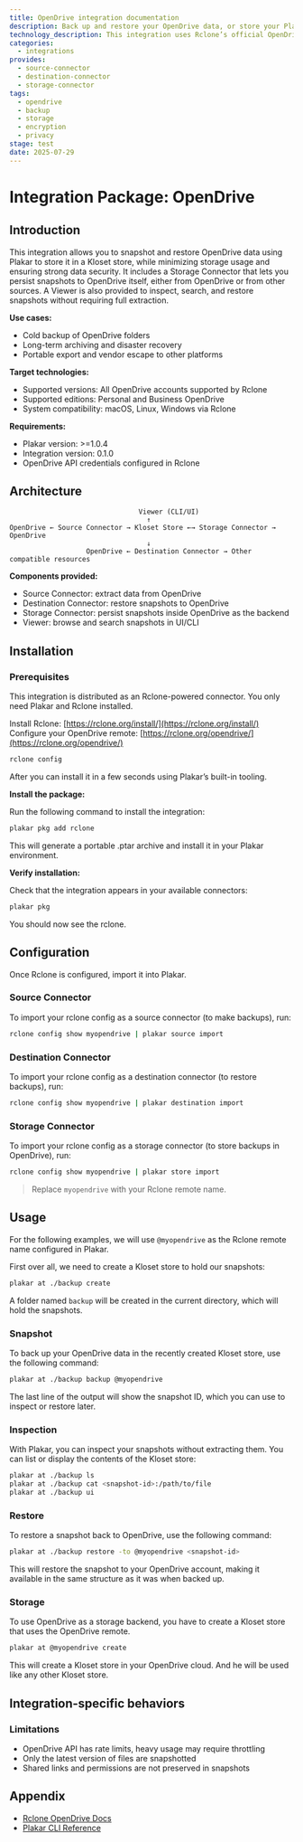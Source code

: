 ```yaml
---
title: OpenDrive integration documentation
description: Back up and restore your OpenDrive data, or store your Plakar backups on OpenDrive, using the Rclone integration.
technology_description: This integration uses Rclone’s official OpenDrive remote to connect Plakar to your OpenDrive account securely and efficiently.
categories:
  - integrations
provides:
  - source-connector
  - destination-connector
  - storage-connector
tags:
  - opendrive
  - backup
  - storage
  - encryption
  - privacy
stage: test
date: 2025-07-29
---
```


# Integration Package: OpenDrive

## Introduction

This integration allows you to snapshot and restore OpenDrive data using Plakar to store it in a Kloset store, while minimizing storage usage and ensuring strong data security.
It includes a Storage Connector that lets you persist snapshots to OpenDrive itself, either from OpenDrive or from other sources.
A Viewer is also provided to inspect, search, and restore snapshots without requiring full extraction.

**Use cases:**

* Cold backup of OpenDrive folders
* Long-term archiving and disaster recovery
* Portable export and vendor escape to other platforms

**Target technologies:**

* Supported versions: All OpenDrive accounts supported by Rclone
* Supported editions: Personal and Business OpenDrive
* System compatibility: macOS, Linux, Windows via Rclone

**Requirements:**

* Plakar version: >=1.0.4
* Integration version: 0.1.0
* OpenDrive API credentials configured in Rclone

## Architecture

```
                                Viewer (CLI/UI)
                                  ↑
OpenDrive ← Source Connector → Kloset Store ←→ Storage Connector → OpenDrive
                                  ↓
                   OpenDrive ← Destination Connector → Other compatible resources
```

**Components provided:**

* Source Connector: extract data from OpenDrive
* Destination Connector: restore snapshots to OpenDrive
* Storage Connector: persist snapshots inside OpenDrive as the backend
* Viewer: browse and search snapshots in UI/CLI

## Installation

### Prerequisites 

This integration is distributed as an Rclone-powered connector.
You only need Plakar and Rclone installed.

Install Rclone: [https://rclone.org/install/](https://rclone.org/install/)
Configure your OpenDrive remote: [https://rclone.org/opendrive/](https://rclone.org/opendrive/)

```bash
rclone config
```

After you can install it in a few seconds using Plakar’s built-in tooling.

**Install the package:**

Run the following command to install the integration:

```bash
plakar pkg add rclone
```

This will generate a portable .ptar archive and install it in your Plakar environment.

**Verify installation:**

Check that the integration appears in your available connectors:

```bash
plakar pkg
```

You should now see the rclone.

## Configuration

Once Rclone is configured, import it into Plakar.

### Source Connector

To import your rclone config as a source connector (to make backups), run:

```bash
rclone config show myopendrive | plakar source import
```

### Destination Connector

To import your rclone config as a destination connector (to restore backups), run:

```bash
rclone config show myopendrive | plakar destination import
```

### Storage Connector

To import your rclone config as a storage connector (to store backups in OpenDrive), run:

```bash
rclone config show myopendrive | plakar store import
```

> Replace `myopendrive` with your Rclone remote name.

## Usage

For the following examples, we will use `@myopendrive` as the Rclone remote name configured in Plakar.

First over all, we need to create a Kloset store to hold our snapshots:

```bash
plakar at ./backup create
```

A folder named `backup` will be created in the current directory, which will hold the snapshots.

### Snapshot

To back up your OpenDrive data in the recently created Kloset store, use the following command:

```bash
plakar at ./backup backup @myopendrive
```

The last line of the output will show the snapshot ID, which you can use to inspect or restore later.

### Inspection

With Plakar, you can inspect your snapshots without extracting them.
You can list or display the contents of the Kloset store:

```bash
plakar at ./backup ls
plakar at ./backup cat <snapshot-id>:/path/to/file
plakar at ./backup ui
```

### Restore

To restore a snapshot back to OpenDrive, use the following command:

```bash
plakar at ./backup restore -to @myopendrive <snapshot-id>
```

This will restore the snapshot to your OpenDrive account, making it available in the same structure as it was when backed up.

### Storage

To use OpenDrive as a storage backend, you have to create a Kloset store that uses the OpenDrive remote.

```bash
plakar at @myopendrive create
```

This will create a Kloset store in your OpenDrive cloud. And he will be used like any other Kloset store.

## Integration-specific behaviors

### Limitations

* OpenDrive API has rate limits, heavy usage may require throttling
* Only the latest version of files are snapshotted
* Shared links and permissions are not preserved in snapshots

## Appendix

* [Rclone OpenDrive Docs](https://rclone.org/opendrive/)
* [Plakar CLI Reference](/docs/main)

